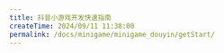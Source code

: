 ```yaml
---
title: 抖音小游戏开发快速指南
createTime: 2024/09/11 11:38:00
permalink: /docs/minigame/minigame_douyin/getStart/
---
```

